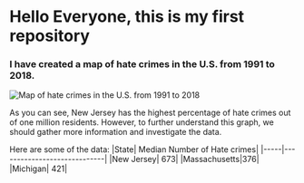# Hello Everyone, this is my first repository 
### I have created a map of hate crimes in the U.S. from 1991 to 2018. 

![Map of hate crimes in the U.S. from 1991 to 2018](https://docs.google.com/spreadsheets/d/e/2PACX-1vRExn2snqvTEr1_NLsaLqKHhsd8lDjglaRMKzA_Cpi8gk_-rleHy9GgUkw9ztL0MuyyrGrJ1ZYueZrB/pubchart?oid=1121102393&format=image)

As you can see, New Jersey has the highest percentage of hate crimes out of one million residents. However, to further understand this graph, we should gather more information and investigate the data. 

Here are some of the data: 
|State| Median Number of Hate crimes|
|-----|-----------------------------|
|New Jersey| 673|
|Massachusetts|376|
|Michigan| 421|
